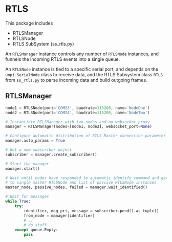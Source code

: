 RTLS
====

This package includes
 * RTLSManager
 * RTLSNode
 * RTLS SubSystem (ss_rtls.py)

An `RTLSManager` instance controls any number of `RTLSNode` instances,
and funnels the incoming RTLS events into a single queue.

An `RTLSNode` instance is tied to a specific serial port, and depends
on the `unpi.SerialNode` class to receive data, and the RTLS Subsystem
class `RTLS` from `ss_rtls.py` to parse incoming data and build outgoing
frames.


RTLSManager
-----------

```python
node1 = RTLSNode(port='COM23', baudrate=115200, name='NodeOne')
node2 = RTLSNode(port='COM24', baudrate=115200, name='NodeTwo')

# Instantiate RTLSManager with two nodes and no websocket proxy
manager = RTLSManager(nodes=[node1, node2], websocket_port=None)

# Configure automatic distribution of RTLS Master connection parameter messages to RTLS Passive nodes
manager.auto_params = True 

# Get a new subscriber object
subscriber = manager.create_subscriber()

# Start the manager
manager.start()

# Wait until nodes have responded to automatic identify command and get reference
# to single master RTLSNode and list of passive RTLSNode instances
master_node, passive_nodes, failed = manager.wait_identified()

# Wait for messages
while True:
    try:
        identifier, msg_pri, message = subscriber.pend().as_tuple()
        from_node = manager[identifier]
        # ..
        # do stuff
    except queue.Empty:
        pass
```

